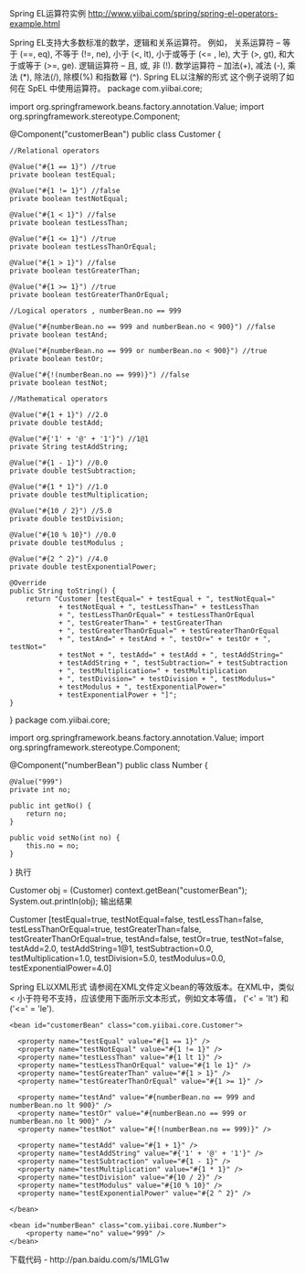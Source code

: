 Spring EL运算符实例
http://www.yiibai.com/spring/spring-el-operators-example.html

Spring EL支持大多数标准的数学，逻辑和关系运算符。 例如，
关系运算符 – 等于 (==, eq), 不等于 (!=, ne), 小于 (<, lt), 小于或等于 (<= , le), 大于 (>, gt), 和大于或等于 (>=, ge).
逻辑运算符 – 且, 或, 非 (!).
数学运算符 – 加法(+), 减法 (-), 乘法 (*), 除法(/), 除模(%) 和指数幂 (^).
Spring EL以注解的形式
这个例子说明了如何在 SpEL 中使用运算符。
package com.yiibai.core;

import org.springframework.beans.factory.annotation.Value;
import org.springframework.stereotype.Component;

@Component("customerBean")
public class Customer {

	//Relational operators
	
	@Value("#{1 == 1}") //true
	private boolean testEqual;
	
	@Value("#{1 != 1}") //false
	private boolean testNotEqual;
	
	@Value("#{1 < 1}") //false
	private boolean testLessThan;
	
	@Value("#{1 <= 1}") //true
	private boolean testLessThanOrEqual;
	
	@Value("#{1 > 1}") //false
	private boolean testGreaterThan;
	
	@Value("#{1 >= 1}") //true
	private boolean testGreaterThanOrEqual;

	//Logical operators , numberBean.no == 999
	
	@Value("#{numberBean.no == 999 and numberBean.no < 900}") //false
	private boolean testAnd;
	
	@Value("#{numberBean.no == 999 or numberBean.no < 900}") //true
	private boolean testOr;
	
	@Value("#{!(numberBean.no == 999)}") //false
	private boolean testNot;

	//Mathematical operators
	
	@Value("#{1 + 1}") //2.0
	private double testAdd;
	
	@Value("#{'1' + '@' + '1'}") //1@1
	private String testAddString;
	
	@Value("#{1 - 1}") //0.0
	private double testSubtraction;

	@Value("#{1 * 1}") //1.0
	private double testMultiplication;
	
	@Value("#{10 / 2}") //5.0
	private double testDivision;
	
	@Value("#{10 % 10}") //0.0
	private double testModulus ;
	
	@Value("#{2 ^ 2}") //4.0
	private double testExponentialPower;

	@Override
	public String toString() {
		return "Customer [testEqual=" + testEqual + ", testNotEqual="
				+ testNotEqual + ", testLessThan=" + testLessThan
				+ ", testLessThanOrEqual=" + testLessThanOrEqual
				+ ", testGreaterThan=" + testGreaterThan
				+ ", testGreaterThanOrEqual=" + testGreaterThanOrEqual
				+ ", testAnd=" + testAnd + ", testOr=" + testOr + ", testNot="
				+ testNot + ", testAdd=" + testAdd + ", testAddString="
				+ testAddString + ", testSubtraction=" + testSubtraction
				+ ", testMultiplication=" + testMultiplication
				+ ", testDivision=" + testDivision + ", testModulus="
				+ testModulus + ", testExponentialPower="
				+ testExponentialPower + "]";
	}
	
}
package com.yiibai.core;

import org.springframework.beans.factory.annotation.Value;
import org.springframework.stereotype.Component;

@Component("numberBean")
public class Number {

	@Value("999")
	private int no;

	public int getNo() {
		return no;
	}

	public void setNo(int no) {
		this.no = no;
	}

}
执行

Customer obj = (Customer) context.getBean("customerBean");
System.out.println(obj);
输出结果

Customer [testEqual=true, testNotEqual=false, testLessThan=false, testLessThanOrEqual=true, testGreaterThan=false, testGreaterThanOrEqual=true, testAnd=false, testOr=true, testNot=false, testAdd=2.0, testAddString=1@1, testSubtraction=0.0, testMultiplication=1.0, testDivision=5.0, testModulus=0.0, testExponentialPower=4.0]

Spring EL以XML形式
请参阅在XML文件定义bean的等效版本。在XML中，类似 < 小于符号不支持，应该使用下面所示文本形式，例如文本等值， ('<' = 'lt') 和 ('<=' = 'le').

<beans xmlns="http://www.springframework.org/schema/beans"
	xmlns:xsi="http://www.w3.org/2001/XMLSchema-instance"
	xsi:schemaLocation="http://www.springframework.org/schema/beans
	http://www.springframework.org/schema/beans/spring-beans-3.0.xsd">

	<bean id="customerBean" class="com.yiibai.core.Customer">
	
	  <property name="testEqual" value="#{1 == 1}" />
	  <property name="testNotEqual" value="#{1 != 1}" />
	  <property name="testLessThan" value="#{1 lt 1}" />
	  <property name="testLessThanOrEqual" value="#{1 le 1}" />
	  <property name="testGreaterThan" value="#{1 > 1}" />
	  <property name="testGreaterThanOrEqual" value="#{1 >= 1}" />
		
	  <property name="testAnd" value="#{numberBean.no == 999 and numberBean.no lt 900}" />
	  <property name="testOr" value="#{numberBean.no == 999 or numberBean.no lt 900}" />
	  <property name="testNot" value="#{!(numberBean.no == 999)}" />
		
	  <property name="testAdd" value="#{1 + 1}" />
	  <property name="testAddString" value="#{'1' + '@' + '1'}" />
	  <property name="testSubtraction" value="#{1 - 1}" />
	  <property name="testMultiplication" value="#{1 * 1}" />
	  <property name="testDivision" value="#{10 / 2}" />
	  <property name="testModulus" value="#{10 % 10}" />
	  <property name="testExponentialPower" value="#{2 ^ 2}" />
		
	</bean>
	
	<bean id="numberBean" class="com.yiibai.core.Number">
		<property name="no" value="999" />
	</bean>

</beans>
下载代码 - http://pan.baidu.com/s/1MLG1w

